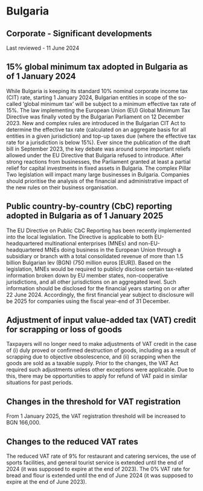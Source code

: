 # Bulgaria
## Corporate - Significant developments
Last reviewed - 11 June 2024
## 15% global minimum tax adopted in Bulgaria as of 1 January 2024
While Bulgaria is keeping its standard 10% nominal corporate income tax (CIT) rate, starting 1 January 2024, Bulgarian entities in scope of the so-called ‘global minimum tax’ will be subject to a minimum effective tax rate of 15%.
The law implementing the European Union (EU) Global Minimum Tax Directive was finally voted by the Bulgarian Parliament on 12 December 2023.
New and complex rules are introduced in the Bulgarian CIT Act to determine the effective tax rate (calculated on an aggregate basis for all entities in a given jurisdiction) and top-up taxes due (where the effective tax rate for a jurisdiction is below 15%).
Ever since the publication of the draft bill in September 2023, the key debate was around some important reliefs allowed under the EU Directive that Bulgaria refused to introduce. After strong reactions from businesses, the Parliament granted at least a partial relief for capital investments in fixed assets in Bulgaria.
The complex Pillar Two legislation will impact many large businesses in Bulgaria. Companies should prioritise the analysis of the financial and administrative impact of the new rules on their business organisation.
## Public country-by-country (CbC) reporting adopted in Bulgaria as of 1 January 2025
The EU Directive on Public CbC Reporting has been recently implemented into the local legislation. The Directive is applicable to both EU-headquartered multinational enterprises (MNEs) and non-EU-headquartered MNEs doing business in the European Union through a subsidiary or branch with a total consolidated revenue of more than 1.5 billion Bulgarian lev (BGN) (750 million euros [EUR]).
Based on the legislation, MNEs would be required to publicly disclose certain tax-related information broken down by EU member states, non-cooperative jurisdictions, and all other jurisdictions on an aggregated level. Such information should be disclosed for the financial years starting on or after 22 June 2024. Accordingly, the first financial year subject to disclosure will be 2025 for companies using the fiscal year-end of 31 December. 
## Adjustment of input value-added tax (VAT) credit for scrapping or loss of goods
Taxpayers will no longer need to make adjustments of VAT credit in the case of (i) duly proved or confirmed destruction of goods, including as a result of scrapping due to objective obsolescence, and (ii) scrapping when the goods are sold as a taxable supply. Prior to the changes, the VAT Act required such adjustments unless other exceptions were applicable. Due to this, there may be opportunities to apply for refund of VAT paid in similar situations for past periods.
## Changes in the threshold for VAT registration 
From 1 January 2025, the VAT registration threshold will be increased to BGN 166,000.
## Changes to the reduced VAT rates
The reduced VAT rate of 9% for restaurant and catering services, the use of sports facilities, and general tourist service is extended until the end of 2024 (it was supposed to expire at the end of 2023).
The 0% VAT rate for bread and flour is extended until the end of June 2024 (it was supposed to expire at the end of June 2023).
